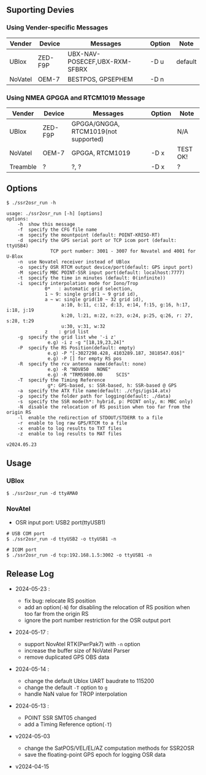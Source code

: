 ## Suporting Devies

### Using Vender-specific Messages
Vender | Device | Messages | Option | Note
---|---|---|---|---
UBlox | ZED-F9P | UBX-NAV-POSECEF,UBX-RXM-SFBRX | -D u | default 
NoVatel | OEM-7 | BESTPOS, GPSEPHEM | -D n |  



### Using NMEA GPGGA and RTCM1019 Message
Vender | Device | Messages | Option | Note
---|---|---|---|---
UBlox | ZED-F9P | GPGGA/GNGGA, RTCM1019(not supported) | | N/A 
NoVatel | OEM-7 | GPGGA, RTCM1019| -D x | TEST OK!
Treamble | ? | ?, ? | -D x | ?






## Options
```
$ ./ssr2osr_run -h

usage: ./ssr2osr_run [-h] [options]
options:
    -h  show this message
    -f  specify the CFG file name
    -m  specify the mountpoint (default: POINT-KRISO-RT)
    -d  specify the GPS serial port or TCP icom port (default: ttyUSB4)
                TCP port number: 3001 - 3007 for Novatel and 4001 for U-Blox
    -n  use Novatel receiver instead of UBlox
    -o  specify OSR RTCM output device/port(default: GPS input port)
    -M  specify MBC POINT-SSR input port(default: localhost:7777)
    -t  specify the time in minutes (default: 0(infinite))
    -i  specify interpolation mode for Iono/Trop 
              0*   : automatic grid selection, 
              1 ~ 9: single grid(1 ~ 9 grid id), 
              a ~ w: single grid(10 ~ 32 grid id),
                    a:10, b:11, c:12, d:13, e:14, f:15, g:16, h:17, i:18, j:19 
                    k:20, l:21, m:22, n:23, o:24, p:25, q:26, r: 27, s:28, t:29
                    u:30, v:31, w:32 
              z    : grid list
    -g  specify the grid list whe '-i z' 
               e.g) -i z -g "[18,19,23,24]" 
    -P  specify the RS Position(default: empty) 
               e.g) -P "[-3027298.428, 4103289.187, 3818547.016]" 
               e.g) -P [] for empty RS pos
    -R  specify the rcv antenna name(default: none) 
               e.g) -R "NOV850   NONE" 
               e.g) -R "TRM59800.00     SCIS" 
    -T  specify the Timing Reference 
               g*: GPS-based, s: SSR-based, h: SSR-based @ GPS
    -a  specify the ATX file name(default: ./cfgs/igs14.atx)
    -p  specify the folder path for logging(default: ./data) 
    -s  specify the SSR mode(h*: hybrid, p: POINT only, m: MBC only) 
    -N  disable the relocation of RS position when too far from the origin RS 
    -l  enable the redirection of STDOUT/STDERR to a file
    -r  enable to log raw GPS/RTCM to a file
    -x  enable to log results to TXT files
    -z  enable to log results to MAT files

v2024.05.23
```


## Usage
### UBlox
```
$ ./ssr2osr_run -d ttyAMA0
```

### NovAtel
- OSR input port: USB2 port(ttyUSB1)
```
# USB COM port
$ ./ssr2osr_run -d ttyUSB2 -o ttyUSB1 -n
```
```
# ICOM port
$ ./ssr2osr_run -d tcp:192.168.1.5:3002 -o ttyUSB1 -n
```

## Release Log
- 2024-05-23 : 
  * fix bug: relocate RS position
  * add an option(`-N`) for disabling the relocation of RS position when too far from the origin RS
  * ignore the port number restriction for the OSR output port


- 2024-05-17 : 
  * support NovAtel RTK(PwrPak7) with `-n` option
  * increase the buffer size of NoVatel Parser
  * remove duplicated GPS OBS data

- 2024-05-14 :
  * change the default Ublox UART baudrate to 115200
  * change the default `-T` option to `g`
  * handle NaN value for TROP interpolation
  
- 2024-05-13 : 
  * POINT SSR SMT05 changed
  * add a Timing Reference option(`-T`)

- v2024-05-03
  * change the SatPOS/VEL/EL/AZ computation methods for SSR2OSR
  * save the floating-point GPS epoch for logging OSR data
    
- v2024-04-15
